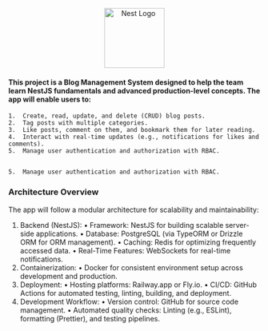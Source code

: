 <p align="center">
  <a href="http://nestjs.com/" target="blank"><img src="https://nestjs.com/img/logo-small.svg" width="120" alt="Nest Logo" /></a>
</p>


#### This project is a Blog Management System designed to help the team learn NestJS fundamentals and advanced production-level concepts. The app will enable users to:
	1.	Create, read, update, and delete (CRUD) blog posts.
	2.	Tag posts with multiple categories.
	3.	Like posts, comment on them, and bookmark them for later reading.
	4.	Interact with real-time updates (e.g., notifications for likes and comments).
	5.	Manage user authentication and authorization with RBAC.


	5.	Manage user authentication and authorization with RBAC.

### Architecture Overview

The app will follow a modular architecture for scalability and maintainability:
1.	Backend (NestJS):
	•	Framework: NestJS for building scalable server-side applications.
	•	Database: PostgreSQL (via TypeORM or Drizzle ORM for ORM management).
	•	Caching: Redis for optimizing frequently accessed data.
	•	Real-Time Features: WebSockets for real-time notifications.
2.	Containerization:
	•	Docker for consistent environment setup across development and production.
3.	Deployment:
	•	Hosting platforms: Railway.app or Fly.io.
	•	CI/CD: GitHub Actions for automated testing, linting, building, and deployment.
4.	Development Workflow:
	•	Version control: GitHub for source code management.
	•	Automated quality checks: Linting (e.g., ESLint), formatting (Prettier), and testing pipelines.
